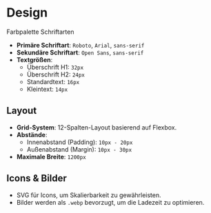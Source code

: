 # Design

> 



Farbpalette
Schriftarten
- **Primäre Schriftart**: `Roboto`, `Arial`, `sans-serif`
- **Sekundäre Schriftart**: `Open Sans`, `sans-serif`
- **Textgrößen**:
    - Überschrift H1: `32px`
    - Überschrift H2: `24px`
    - Standardtext: `16px`
    - Kleintext: `14px`

## Layout
- **Grid-System**: 12-Spalten-Layout basierend auf Flexbox.
- **Abstände**:
    - Innenabstand (Padding): `10px - 20px`
    - Außenabstand (Margin): `10px - 30px`
- **Maximale Breite**: `1200px`


## Icons & Bilder
- SVG für Icons, um Skalierbarkeit zu gewährleisten.
- Bilder werden als `.webp` bevorzugt, um die Ladezeit zu optimieren.

